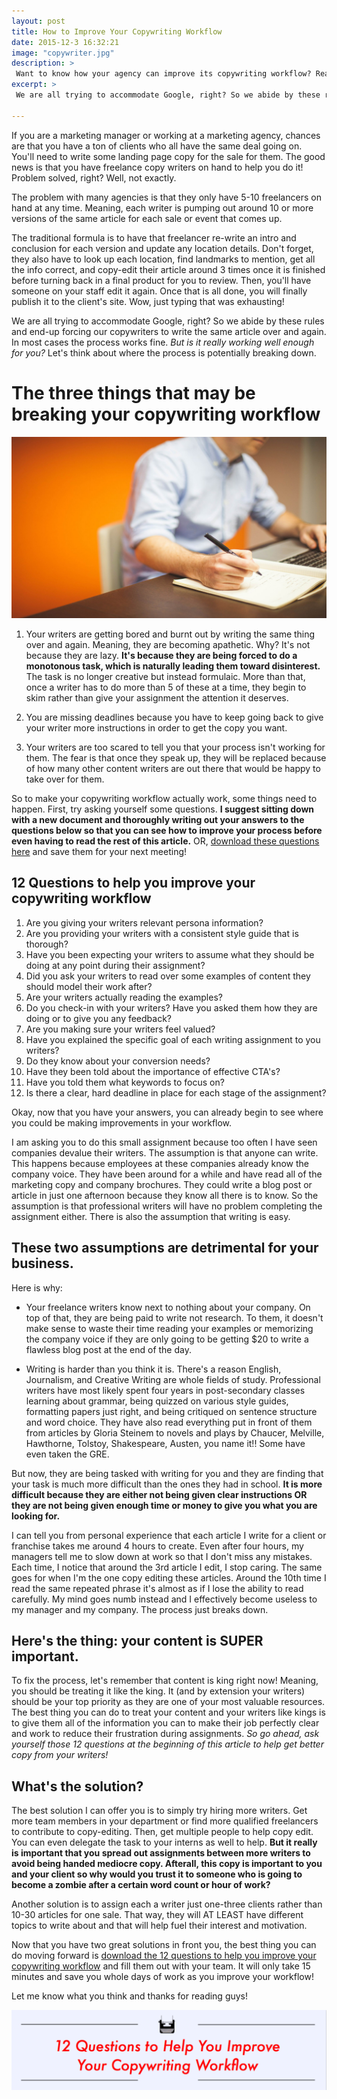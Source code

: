 ```yaml
---
layout: post
title: How to Improve Your Copywriting Workflow
date: 2015-12-3 16:32:21
image: "copywriter.jpg"
description: >
 Want to know how your agency can improve its copywriting workflow? Read more to see how your agency may be failing your writers and how to improve the situation.
excerpt: >
 We are all trying to accommodate Google, right? So we abide by these rules and end-up forcing our copywriters to write the same article over and again. In most cases the process works fine. But is it really working well enough for you?

---
```


If you are a marketing manager or working at a marketing agency, chances are that you have a ton of clients who all have the same deal going on. You'll need to write some landing page copy for the sale for them. The good news is that you have freelance copy writers on hand to help you do it! Problem solved, right? Well, not exactly.

The problem with many agencies is that they only have 5-10 freelancers on hand at any time. Meaning, each writer is pumping out around 10 or more versions of the same article for each sale or event that comes up.

The traditional formula is to have that freelancer re-write an intro and conclusion for each version and update any location details. Don't forget, they also have to look up each location, find landmarks to mention, get all the info correct, and copy-edit their article around 3 times once it is finished before turning back in a final product for you to review. Then, you'll have someone on your staff edit it again. Once that is all done, you will finally publish it to the client's site. Wow, just typing that was exhausting!

We are all trying to accommodate Google, right? So we abide by these rules and end-up forcing our copywriters to write the same article over and again. In most cases the process works fine. *But is it really working well enough for you?* Let's think about where the process is potentially breaking down.


# The three things that may be breaking your copywriting workflow
![Improve Your Copywriting Workflow](/assets/copywriter.jpg)

1) Your writers are getting bored and burnt out by writing the same thing over and again. Meaning, they are becoming apathetic. Why? It's not because they are lazy. **It's because they are being forced to do a monotonous task, which is naturally leading them toward disinterest.** The task is no longer creative but instead formulaic. More than that, once a writer has to do more than 5 of these at a time, they begin to skim rather than give your assignment the attention it deserves.

2) You are missing deadlines because you have to keep going back to give your writer more instructions in order to get the copy you want.

3) Your writers are too scared to tell you that your process isn't working for them. The fear is that once they speak up, they will be replaced because of how many other content writers are out there that would be happy to take over for them.   


So to make your copywriting workflow actually work, some things need to happen. First, try asking yourself some questions. **I suggest sitting down with a new document and thoroughly writing out your answers to the questions below so that you can see how to improve your process before even having to read the rest of this article.** OR, [download these questions here](/downloads/questionstoHelpYouImproveYourCopyWritingWorkflow.pdf) and save them for your next meeting!

## 12 Questions to help you improve your copywriting workflow

1. Are you giving your writers relevant persona information?
2. Are you providing your writers with a consistent style guide that is thorough?
3. Have you been expecting your writers to assume what they should be doing at any point during their assignment?
4. Did you ask your writers to read over some examples of content they should model their work after?
5. Are your writers actually reading the examples?
6. Do you check-in with your writers? Have you asked them how they are doing or to give you any feedback?
7. Are you making sure your writers feel valued?
8. Have you explained the specific goal of each writing assignment to you writers?
9. Do they know about your conversion needs?
10. Have they been told about the importance of effective CTA's?
11. Have you told them what keywords to focus on?
12. Is there a clear, hard deadline in place for each stage of the assignment?

Okay, now that you have your answers, you can already begin to see where you could be making improvements in your workflow.

I am asking you to do this small assignment because too often I have seen companies devalue their writers. The assumption is that anyone can write. This happens because employees at these companies already know the company voice. They have been around for a while and have read all of the marketing copy and company brochures. They could write a blog post or article in just one afternoon because they know all there is to know. So the assumption is that professional writers will have no problem completing the assignment either. There is also the assumption that writing is easy.


## These two assumptions are detrimental for your business.

Here is why:

- Your freelance writers know next to nothing about your company. On top of that, they are being paid to write not research. To them, it doesn't make sense to waste their time reading your examples or memorizing the company voice if they are only going to be getting $20 to write a flawless blog post at the end of the day.

- Writing is harder than you think it is. There's a reason English, Journalism, and Creative Writing are whole fields of study. Professional writers have most likely spent four years in post-secondary classes learning about grammar, being quizzed on various style guides, formatting papers just right, and being critiqued on sentence structure and word choice. They have also read everything put in front of them from articles by Gloria Steinem to novels and plays by Chaucer, Melville, Hawthorne, Tolstoy, Shakespeare, Austen, you name it!! Some have even taken the GRE.

But now, they are being tasked with writing for you and they are finding that your task is much more difficult than the ones they had in school. **It is more difficult because they are either not being given clear instructions OR they are not being given enough time or money to give you what you are looking for.**

I can tell you from personal experience that each article I write for a client or franchise takes me around 4 hours to create. Even after four hours, my managers tell me to slow down at work so that I don't miss any mistakes. Each time, I notice that around the 3rd article I edit, I stop caring. The same goes for when I'm the one copy editing these articles. Around the 10th time I read the same repeated phrase it's almost as if I lose the ability to read carefully. My mind goes numb instead and I effectively become useless to my manager and my company. The process just breaks down.


## Here's the thing: your content is SUPER important.

To fix the process, let's remember that content is king right now! Meaning, you should be treating it like the king. It (and by extension your writers) should be your top priority as they are one of your most valuable resources. The best thing you can do to treat your content and your writers like kings is to give them all of the information you can to make their job perfectly clear and work to reduce their frustration during assignments. *So go ahead, ask yourself those 12 questions at the beginning of this article to help get better copy from your writers!*


## What's the solution?

The best solution I can offer you is to simply try hiring more writers. Get more team members in your department or find more qualified freelancers to contribute to copy-editing. Then, get multiple people to help copy edit. You can even delegate the task to your interns as well to help. **But it really is important that you spread out assignments between more writers to avoid being handed mediocre copy.  Afterall, this copy is important to you and your client so why would you trust it to someone who is going to become a zombie after a certain word count or hour of work?**

Another solution is to assign each a writer just one-three clients rather than 10-30 articles for one sale. That way, they will AT LEAST have different topics to write about and that will help fuel their interest and motivation.


Now that you have two great solutions in front you, the best thing you can do moving forward is [download the 12 questions to help you improve your copywriting workflow](/downloads/questionstoHelpYouImproveYourCopyWritingWorkflow.pdf) and fill them out with your team. It will only take 15 minutes and save you whole days of work as you improve your workflow!

Let me know what you think and thanks for reading guys!

[![12 Questions to Help You Improve Your Copywriting Workflow](/assets/12Questions.png)](/downloads/questionstoHelpYouImproveYourCopyWritingWorkflow.pdf)
